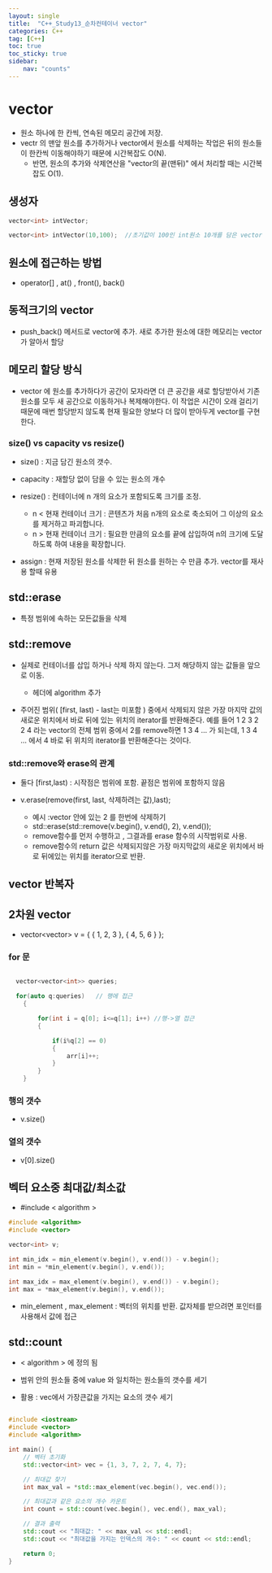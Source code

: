 ```yaml
---
layout: single
title:  "C++_Study13_순차컨테이너 vector"
categories: C++
tag: [C++]
toc: true
toc_sticky: true
sidebar:
    nav: "counts"
---
```


# vector
   
* 원소 하나에 한 칸씩, 연속된 메모리 공간에 저장.
* vectr 의 맨앞 원소를 추가하거나 vector에서 원소를 삭제하는 작업은 뒤의 원소들이 한칸씩 이동해야하기 때문에 시간복잡도 O(N).
    * 반면, 원소의 추가와 삭제연산을 "vector의 끝(맨뒤)" 에서 처리할 때는 시간복잡도 O(1).

   
## 생성자
   
```cpp   
vector<int> intVector;

vector<int> intVector(10,100);  //초기값이 100인 int원소 10개를 담은 vector 생성

```
## 원소에 접근하는 방법

* operator[] , at() , front(), back()


## 동적크기의 vector

* push_back() 메서드로 vector에 추가. 새로 추가한 원소에 대한 메모리는 vector가 알아서 할당

## 메모리 할당 방식
   
* vector 에 원소를 추가하다가 공간이 모자라면 더 큰 공간을 새로 할당받아서 기존 원소를 모두 새 공간으로 이동하거나 복제해야한다. 이 작업은 시간이 오래 걸리기 때문에 매번 할당받지 않도록 현재 필요한 양보다 더 많이 받아두게 vector를 구현한다. 

### size() vs capacity vs resize()

* size() : 지금 담긴 원소의 갯수.  
   
* capacity : 재할당 없이 담을 수 있는 원소의 개수 

* resize() : 컨테이너에 n 개의 요소가 포함되도록 크기를 조정. 
    * n < 현재 컨테이너 크기 : 콘텐츠가 처음 n개의 요소로 축소되어 그 이상의 요소를 제거하고 파괴합니다.
    * n > 현재 컨테이너 크기 : 필요한 만큼의 요소를 끝에 삽입하여 n의 크기에 도달하도록 하여 내용을 확장합니다.
       
* assign : 현재 저장된 원소를 삭제한 뒤 원소를 원하는 수 만큼 추가. vector를 재사용 할때 유용

## std::erase

* 특정 범위에 속하는 모든값들을 삭제


## std::remove

* 실제로 컨테이너를 삽입 하거나 삭제 하지 않는다. 그저 해당하지 않는 값들을 앞으로 이동.
    * 헤더에 algorithm 추가

* 주어진 범위( [first, last) - last는 미포함 ) 중에서 삭제되지 않은 가장 마지막 값의 새로운 위치에서 바로 뒤에 있는 위치의 iterator를 반환해준다. 예를 들어 1 2 3 2 2 4 라는 vector의 전체 범위 중에서 2를 remove하면 1 3 4 ... 가 되는데, 1 3 4 ... 에서 4 바로 뒤 위치의 iterator를 반환해준다는 것이다.

### std::remove와 erase의 관계
* 둘다 [first,last) : 시작점은 범위에 포함. 끝점은 범위에 포함하지 않음

* v.erase(remove(first, last, 삭제하려는 값),last);
    * 예시 :vector 안에 있는 2 를 한번에 삭제하기 
    * std::erase(std::remove(v.begin(), v.end(), 2), v.end());
    * remove함수를 먼저 수행하고 , 그결과를  erase 함수의 시작범위로 사용.
    * remove함수의 return 값은 삭제되지않은 가장 마지막값의 새로운 위치에서 바로 뒤에있는 위치를 iterator으로 반환.
    

## vector 반복자


## 2차원 vector
   
* vector<vector<int>> v = { { 1, 2, 3 }, { 4, 5, 6 } };

### for 문

```cpp

  vector<vector<int>> queries;

  for(auto q:queries)   // 행에 접근
    {

        for(int i = q[0]; i<=q[1]; i++) //행->열 접근
        {

            if(i%q[2] == 0)
            {
                arr[i]++;
            }
        }
    }

```

### 행의 갯수
   
* v.size()
   
### 열의 갯수
   
* v[0].size()   


## 벡터 요소중 최대값/최소값

* #include < algorithm >

```cpp
#include <algorithm>
#include <vector>

vector<int> v;

int min_idx = min_element(v.begin(), v.end()) - v.begin();
int min = *min_element(v.begin(), v.end());

int max_idx = max_element(v.begin(), v.end()) - v.begin();
int max = *max_element(v.begin(), v.end());
```

* min_element , max_element : 벡터의 위치를 반환. 값자체를 받으려면 포인터를 사용해서 값에 접근

## std::count

* < algorithm > 에 정의 됨

* 범위 안의 원소들 중에 value 와 일치하는 원소들의 갯수를 세기

* 활용 : vec에서 가장큰값을 가지는 요소의 갯수 세기 

```cpp

#include <iostream>
#include <vector>
#include <algorithm>

int main() {
    // 벡터 초기화
    std::vector<int> vec = {1, 3, 7, 2, 7, 4, 7};

    // 최대값 찾기
    int max_val = *std::max_element(vec.begin(), vec.end());

    // 최대값과 같은 요소의 개수 카운트
    int count = std::count(vec.begin(), vec.end(), max_val);

    // 결과 출력
    std::cout << "최대값: " << max_val << std::endl;
    std::cout << "최대값을 가지는 인덱스의 개수: " << count << std::endl;

    return 0;
}

```